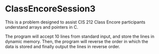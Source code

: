# ClassEncoreSession3

This is a problem designed to assist CIS 212 Class Encore participants understand arrays and pointers in C. 

The program will accept 10 lines from standard input, and store the lines in dynamic memory. Then, the program will reverse the order in which the data is stored and finally output the lines in reverse order.
